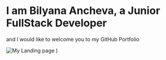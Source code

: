 # I am Bilyana Ancheva, a Junior FullStack Developer 
and I would like to welcome you to my GitHub Portfolio

![My Landing page](https://github.com/ba23-python/bilyanaancheva.github.io/assets/153090623/e0758a3a-d4be-4631-8012-d7e353ba1b37)
)
